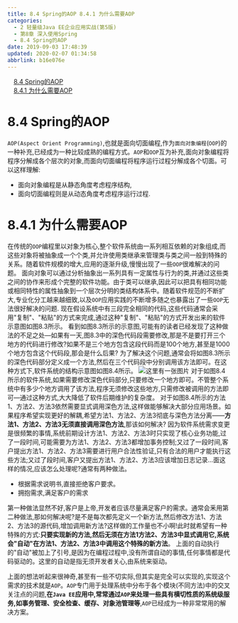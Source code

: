 ```yaml
---
title: 8.4 Spring的AOP 8.4.1 为什么需要AOP
categories: 
  - 2 轻量级Java EE企业应用实战(第5版)
  - 第8章 深入使用Spring
  - 8.4 Spring的AOP
date: 2019-09-03 17:48:39
updated: 2020-02-07 01:34:58
abbrlink: b16e076e
---
```

<div id='my_toc'><a href="/JavaReadingNotes/b16e076e/#8-4-Spring的AOP" class="header_1">8.4 Spring的AOP</a>&nbsp;<br><a href="/JavaReadingNotes/b16e076e/#8-4-1-为什么需要AOP" class="header_1">8.4.1 为什么需要AOP</a>&nbsp;<br></div>
<style>.header_1{margin-left: 1em;}.header_2{margin-left: 2em;}.header_3{margin-left: 3em;}.header_4{margin-left: 4em;}.header_5{margin-left: 5em;}.header_6{margin-left: 6em;}</style>
<!--more-->
<script>if (navigator.platform.search('arm')==-1){document.getElementById('my_toc').style.display = 'none';}var e,p = document.getElementsByTagName('p');while (p.length>0) {e = p[0];e.parentElement.removeChild(e);}</script>

<!--end-->
<!--SSTStart-->
# 8.4 Spring的AOP #
`AOP(Aspect Orient Programming)`,也就是面向切面编程,作为`面向对象编程`(`OOP`)的一种补充,已经成为一种比较成熟的编程方式。`AOP`和`OOP`互为补充,面向对象编程将程序分解成各个层次的对象,而面向切面编程将程序运行过程分解成各个切面。可以这样理解:
- 面向对象编程是从静态角度考虑程序结构,
- 面向切面编程则是从动态角度考虑程序运行过程.
<!--SSTStop-->

# 8.4.1 为什么需要AOP #
在传统的`OOP`编程里以对象为核心,整个软件系统由一系列相互依赖的对象组成,而这些对象将被抽象成一个个类,并允许使用类继承来管理类与类之间一般到特殊的关系。随着软件规模的增大,应用的逐渐升级,慢慢出现了一些`OOP`很难解决的问题。
面向对象可以通过分析抽象出一系列具有一定属性与行为的类,并通过这些类之间的协作来形成个完整的软件功能。由于类可以继承,因此可以把具有相同功能或相同特性的属性抽象到一个层次分明的类结构体系中。随着软件规范的不断扩大,专业化分工越来越细致,以及`OOP`应用实践的不断增多随之也暴露出了一些`OOP`无法很好解决的问题.
现在假设系统中有三段完全相同的代码,这些代码通常会采用"复制"、"粘贴"的方式来完成,通过这种"复制"、"粘贴"的方式开发出来的软件示意图如图8.3所示。
看到如图8.3所示的示意图,可能有的读者已经发现了这种做法的不足之处—如果有一天,图8.3中的深色代码段需要修改,那是不是要打开三个地方的代码进行修改?如果不是三个地方包含这段代码而是100个地方,甚至是1000个地方包含这个代码段,那会是什么后果?
为了解决这个问题,通常会将如图8.3所示的深色代码部分定义成一个方法,然后在三个代码段中分别调用该方法即可。在这种方式下,软件系统的结构示意图如图8.4所示。
![这里有一张图片](https://image-1257720033.cos.ap-shanghai.myqcloud.com/blog/readbooknote/QingLiangJiJavaEEQiYeYingYongShiZhan5/ch8/2.png)
对于如图8.4所示的软件系统,如果需要修改深色代码部分,只要修改一个地方即可。不管整个系统中有多少个地方调用了该方法,程序无须修改这些地方,只需修改被调用的方法即可—通过这种方式,大大降低了软件后期维护的复杂度。
对于如图8.4所示的方法1、方法2、方法3依然需要显式调用深色方法,这样做能够解决大部分应用场景。如果程序希望实现更好的解耦,希望方法1、方法2、方法3彻底与深色方法分离——**方法1、方法2、方法3无须直接调用深色方法**,那该如何解决?
因为软件系统需求变更是很频繁的事情,系统前期设计方法1、方法2、方法3时只实现了核心业务功能,过了一段时间,可能需要为方法1、方法2、方法3都增加事务控制;又过了一段时间,客户提出方法1、方法2、方法3需要进行用户合法性验证,只有合法的用户才能执行这些方法;又过了段时间,客户又提出方法1、方法2、方法3应该增加日志记录...面这样的情况,应该怎么处理呢?通常有两种做法。
- 根据需求说明书,直接拒绝客户要求。
- 拥抱需求,满足客户的需求

第一种做法显然不好,客户是上帝,开发者应该尽量满足客户的需求。通常会釆用第二种做法,那如何解决呢?是不是每次都先定义一个新方法,然后修改方法1、方法2、方法3的源代码,增加调用新方法?这样做的工作量也不小啊!此时就希望有一种特殊的方式:**只要实现新的方法,然后无须在方法1方法2、方法3中显式调用它,系统会"自动"在方法1、方法2、方法3中调用这个特殊的新方法**。
上面的自动执行的"自动"被加上了引号,是因为在编程过程中,没有所谓自动的事情,任何事情都是代码驱动的。这里的自动是指无须开发者关心,由系统来驱动。

上面的想法听起来很神奇,甚至有一些不切实际,但其实是完全可以实现的,实现这个需求的技术就是`AOP`。`AOP`专门用于处理系统中分布于各个模块(不同方法)中的交叉关注点的问题,**在`Java EE`应用中,常常通过`AOP`来处理一些具有横切性质的系统级服务,如事务管理、安全检查、缓存、对象池管理等**,`AOP`已经成为一种非常常用的解决方案。

